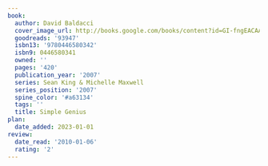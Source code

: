 ```yaml
---
book:
  author: David Baldacci
  cover_image_url: http://books.google.com/books/content?id=GI-fngEACAAJ&printsec=frontcover&img=1&zoom=1&source=gbs_api
  goodreads: '93947'
  isbn13: '9780446580342'
  isbn9: 0446580341
  owned: ''
  pages: '420'
  publication_year: '2007'
  series: Sean King & Michelle Maxwell
  series_position: '2007'
  spine_color: '#a63134'
  tags: ''
  title: Simple Genius
plan:
  date_added: 2023-01-01
review:
  date_read: '2010-01-06'
  rating: '2'
---
```

